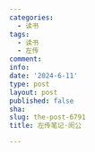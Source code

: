 ```yaml
---
categories:
  - 读书
tags:
  - 读书
  - 左传
comment: 
info: 
date: '2024-6-11'
type: post
layout: post
published: false
sha: 
slug: the-post-6791
title: 左传笔记·闵公

---
```

